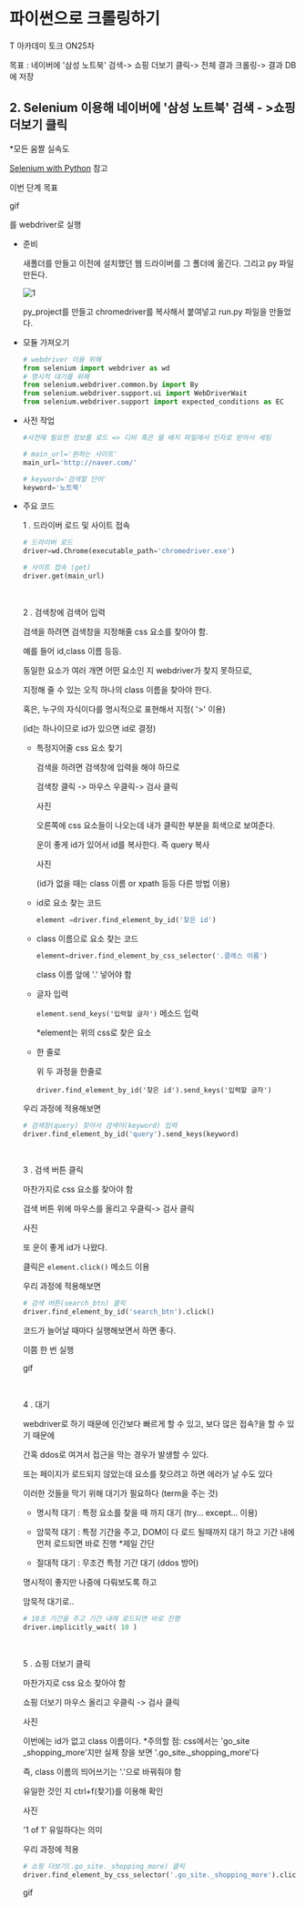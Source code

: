 # 파이썬으로 크롤링하기

T 아카데미 토크 ON25차

목표 : 네이버에 '삼성 노트북' 검색-> 쇼핑 더보기 클릭-> 전체 결과 크롤링-> 결과 DB에 저장

## 2. Selenium 이용해 네이버에 '삼성 노트북' 검색 - >쇼핑 더보기 클릭

*모든 움짤 실속도

[Selenium with Python](https://selenium-python.readthedocs.io/) 참고

이번 단계 목표

gif

를 webdriver로 실행

- 준비

  새폴더를 만들고 이전에 설치했던 웹 드라이버를 그 폴더에 옮긴다. 그리고 py 파일 만든다.

  ![1](https://user-images.githubusercontent.com/33515697/44914026-e9c56800-ad69-11e8-8cf1-1d15bd4a85d2.PNG)

  py_project를 만들고 chromedriver를 복사해서 붙여넣고 run.py 파일을 만들었다.

- 모듈 가져오기

  ```python
  # webdriver 이용 위해
  from selenium import webdriver as wd
  # 명시적 대기를 위해
  from selenium.webdriver.common.by import By
  from selenium.webdriver.support.ui import WebDriverWait
  from selenium.webdriver.support import expected_conditions as EC
  ```

- 사전 작업

  ```python
  #사전에 필요한 정보를 로드 => 디비 혹은 쉘 배치 파일에서 인자로 받아서 세팅

  # main_url='원하는 사이트'
  main_url='http://naver.com/'

  # keyword='검색할 단어'
  keyword='노트북'
  ```

- 주요 코드

  1 . 드라이버 로드 및 사이트 접속

  ```python
  # 드라이버 로드
  driver=wd.Chrome(executable_path='chromedriver.exe')

  # 사이트 접속 (get)
  driver.get(main_url)
  ```
  </br>

  2 . 검색창에 검색어 입력

  검색을 하려면 검색창을 지정해줄 css 요소를 찾아야 함.

  예를 들어 id,class 이름 등등.

  동일한 요소가 여러 개면 어떤 요소인 지 webdriver가 찾지 못하므로,

  지정해 줄 수 있는 오직 하나의 class 이름을 찾아야 한다.

  혹은, 누구의 자식이다를 명시적으로 표현해서 지정( '>' 이용)

  (id는 하나이므로 id가 있으면 id로 결정)

  - 특정지어줄 css 요소 찾기
  
    검색을 하려면 검색창에 입력을 해야 하므로
    
    검색창 클릭 -> 마우스 우클릭-> 검사 클릭
    
    사진
    
    오른쪽에 css 요소들이 나오는데 내가 클릭한 부분을 회색으로 보여준다.
    
    운이 좋게 id가 있어서 id를 복사한다. 즉 query 복사
    
    사진
    
    (id가 없을 때는 class 이름 or xpath 등등 다른 방법 이용)
    
  - id로 요소 찾는 코드
  
    ```python
    element =driver.find_element_by_id('찾은 id')
    ```
    
  - class 이름으로 요소 찾는 코드
  
    ```python
    element=driver.find_element_by_css_selector('.클래스 이름')
    ```
    class 이름 앞에 '.' 넣어야 함
  
  - 글자 입력
  
    ```element.send_keys('입력할 글자')``` 메소드 입력 
  
    *element는 위의 css로 찾은 요소 
  
  - 한 줄로
  
    위 두 과정을 한줄로 
    
    ```driver.find_element_by_id('찾은 id').send_keys('입력할 글자')```
    
  우리 과정에 적용해보면

  ```python
  # 검색창(query) 찾아서 검색어(keyword) 입력
  driver.find_element_by_id('query').send_keys(keyword)
  ```

  </br>

  3 . 검색 버튼 클릭

  마찬가지로 css 요소를 찾아야 함

  검색 버튼 위에 마우스를 올리고 우클릭-> 검사 클릭

  사진

  또 운이 좋게 id가 나왔다.

  클릭은 ```element.click()``` 메소드 이용

  우리 과정에 적용해보면

  ```python
  # 검색 버튼(search_btn) 클릭
  driver.find_element_by_id('search_btn').click()

  ```

  코드가 늘어날 때마다 실행해보면서 하면 좋다.


  이쯤 한 번 실행

  gif

  </br>
  
  4 . 대기

  webdriver로 하기 때문에 인간보다 빠르게 할 수 있고, 보다 많은 접속?을 할 수 있기 때문에

  간혹 ddos로 여겨서 접근을 막는 경우가 발생할 수 있다.

  또는 페이지가 로드되지 않았는데 요소를 찾으려고 하면 에러가 날 수도 있다

  이러한 것들을 막기 위해 대기가 필요하다 (term을 주는 것)

  - 명시적 대기 : 특정 요소를 찾을 때 까지 대기 (try... except... 이용)
  
  - 암묵적 대기 : 특정 기간을 주고, DOM이 다 로드 될때까지 대기 하고 기간 내에 먼저 로드되면 바로 진행
    *제일 간단
  
  - 절대적 대기 : 무조건 특정 기간 대기 (ddos 방어)
  
  명시적이 좋지만 나중에 다뤄보도록 하고


  암묵적 대기로..

  ```python
  # 10초 기간을 주고 기간 내에 로드되면 바로 진행
  driver.implicitly_wait( 10 )
  ```

  </br>
  
  5 . 쇼핑 더보기 클릭

  마찬가지로 css 요소 찾아야 함

  쇼핑 더보기 마우스 올리고 우클릭 -> 검사 클릭

  사진

  이번에는 id가 없고 class 이름이다.
    *주의할 점: css에서는 'go_site _shopping_more'지만 실제 창을 보면 '.go_site._shopping_more'다
  
    즉, class 이름의 띄어쓰기는 '.'으로 바꿔줘야 함 

  유일한 것인 지 ctrl+f(찾기)를 이용해 확인

  사진 

  '1 of 1' 유일하다는 의미

  우리 과정에 적용

  ```python
  # 쇼핑 더보기(.go_site._shopping_more) 클릭
  driver.find_element_by_css_selector('.go_site._shopping_more').click()
  ```

  gif



  

  
  
